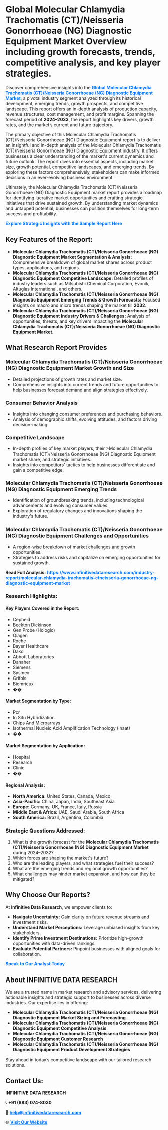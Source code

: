 <h1>Global Molecular Chlamydia Trachomatis (CT)/Neisseria Gonorrhoeae (NG) Diagnostic Equipment Market Overview including growth forecasts, trends, competitive analysis, and key player strategies.</h1>
<p>
Discover comprehensive insights into the 
<a href="https://www.infinitivedataresearch.com/industry-report/molecular-chlamydia-trachomatis-ctneisseria-gonorrhoeae-ng-diagnostic-equipment-market" rel="dofollow" style="color: #007BFF; text-decoration: none;"><strong>Global Molecular Chlamydia Trachomatis (CT)/Neisseria Gonorrhoeae (NG) Diagnostic Equipment Market</strong></a>, a pivotal industry segment analyzed through its historical development, emerging trends, growth prospects, and competitive landscape. This report offers an in-depth analysis of production capacity, revenue structures, cost management, and profit margins. Spanning the forecast period of <strong>2024–2033</strong>, the report highlights key drivers, growth rates, and the market’s current and future trajectory.
</p>
<p>
The primary objective of this Molecular Chlamydia Trachomatis (CT)/Neisseria Gonorrhoeae (NG) Diagnostic Equipment report is to deliver an insightful and in-depth analysis of the Molecular Chlamydia Trachomatis (CT)/Neisseria Gonorrhoeae (NG) Diagnostic Equipment industry. It offers businesses a clear understanding of the market's current dynamics and future outlook. The report dives into essential aspects, including market size, growth potential, competitive landscapes, and emerging trends. By exploring these factors comprehensively, stakeholders can make informed decisions in an ever-evolving business environment.
</p>
<p>
Ultimately, the Molecular Chlamydia Trachomatis (CT)/Neisseria Gonorrhoeae (NG) Diagnostic Equipment market report provides a roadmap for identifying lucrative market opportunities and crafting strategic initiatives that drive sustained growth. By understanding market dynamics and untapped potential, businesses can position themselves for long-term success and profitability.
</p>
<p>
<a href="https://www.infinitivedataresearch.com/request-sample/reportId=109943" style="color: #007BFF; text-decoration: none;"><strong>Explore Strategic Insights with the Sample Report Here</strong></a>
</p>

<h2>Key Features of the Report:</h2>
<ul>
<li><strong>Molecular Chlamydia Trachomatis (CT)/Neisseria Gonorrhoeae (NG) Diagnostic Equipment Market Segmentation & Analysis:</strong> Comprehensive breakdown of global market shares across product types, applications, and regions.</li>
<li><strong>Molecular Chlamydia Trachomatis (CT)/Neisseria Gonorrhoeae (NG) Diagnostic Equipment Competitive Landscape:</strong> Detailed profiles of industry leaders such as Mitsubishi Chemical Corporation, Evonik, Altuglas International, and others.</li>
<li><strong>Molecular Chlamydia Trachomatis (CT)/Neisseria Gonorrhoeae (NG) Diagnostic Equipment Emerging Trends & Growth Forecasts:</strong> Focused insights on macro and micro trends shaping the market till <strong>2032</strong>.</li>
<li><strong>Molecular Chlamydia Trachomatis (CT)/Neisseria Gonorrhoeae (NG) Diagnostic Equipment Industry Drivers & Challenges:</strong> Analysis of opportunities, threats, and key drivers impacting the <strong>Molecular Chlamydia Trachomatis (CT)/Neisseria Gonorrhoeae (NG) Diagnostic Equipment Market</strong>.</li>
</ul>

<h2>What Research Report Provides</h2>
<h3>Molecular Chlamydia Trachomatis (CT)/Neisseria Gonorrhoeae (NG) Diagnostic Equipment Market Growth and Size</h3>
<ul>
<li>Detailed projections of growth rates and market size.</li>
<li>Comprehensive insights into current trends and future opportunities to help businesses forecast demand and align strategies effectively.</li>
</ul>

<h3>Consumer Behavior Analysis</h3>
<ul>
<li>Insights into changing consumer preferences and purchasing behaviors.</li>
<li>Analysis of demographic shifts, evolving attitudes, and factors driving decision-making.</li>
</ul>

<h3>Competitive Landscape</h3>
<ul>
<li>In-depth profiles of key market players, their >Molecular Chlamydia Trachomatis (CT)/Neisseria Gonorrhoeae (NG) Diagnostic Equipment market share, and strategic initiatives.</li>
<li>Insights into competitors' tactics to help businesses differentiate and gain a competitive edge.</li>
</ul>

<h3>Molecular Chlamydia Trachomatis (CT)/Neisseria Gonorrhoeae (NG) Diagnostic Equipment Emerging Trends</h3>
<ul>
<li>Identification of groundbreaking trends, including technological advancements and evolving consumer values.</li>
<li>Exploration of regulatory changes and innovations shaping the industry's future.</li>
</ul>

<h3>Molecular Chlamydia Trachomatis (CT)/Neisseria Gonorrhoeae (NG) Diagnostic Equipment Challenges and Opportunities</h3>
<ul>
<li>A region-wise breakdown of market challenges and growth opportunities.</li>
<li>Strategies to address risks and capitalize on emerging opportunities for sustained growth.</li>
</ul>
<p><strong>Read Full Analysis:</strong> <a href="https://www.infinitivedataresearch.com/industry-report/molecular-chlamydia-trachomatis-ctneisseria-gonorrhoeae-ng-diagnostic-equipment-market" rel="dofollow" style="color: #007BFF; text-decoration: none;"><strong>https://www.infinitivedataresearch.com/industry-report/molecular-chlamydia-trachomatis-ctneisseria-gonorrhoeae-ng-diagnostic-equipment-market</strong></a></p>
<h3>Research Highlights:</h3>
<h4>Key Players Covered in the Report:</h4>
<ul><li>Cepheid</li><li>Beckton Dickinson</li><li>Gen Probe (Hologic)</li><li>Qiagen</li><li>Roche</li><li>Bayer Healthcare</li><li>Dako</li><li>Abbott Laboratories</li><li>Danaher</li><li>Siemens</li><li>Sysmex</li><li>Grifols</li><li>Biomrieux</li><li>��</li></ul>
<h4>Market Segmentation by Type:</h4>
<ul><li>Pcr</li><li>In Situ Hybridization</li><li>Chips And Microarrays</li><li>Isothermal Nucleic Acid Amplification Technology (Inaat)</li><li>��</li></ul>
<h4>Market Segmentation by Application:</h4>
<ul><li>Hospital</li><li>Research</li><li>Clinic</li><li>��</li></ul>

<h4>Regional Analysis:</h4>
<ul>
<li><strong>North America:</strong> United States, Canada, Mexico</li>
<li><strong>Asia-Pacific:</strong> China, Japan, India, Southeast Asia</li>
<li><strong>Europe:</strong> Germany, UK, France, Italy, Russia</li>
<li><strong>Middle East & Africa:</strong> UAE, Saudi Arabia, South Africa</li>
<li><strong>South America:</strong> Brazil, Argentina, Colombia</li>
</ul>

<h3>Strategic Questions Addressed:</h3>
<ol>
<li>What is the growth forecast for the <strong>Molecular Chlamydia Trachomatis (CT)/Neisseria Gonorrhoeae (NG) Diagnostic Equipment Market</strong> during 2024–2032?</li>
<li>Which forces are shaping the market's future?</li>
<li>Who are the leading players, and what strategies fuel their success?</li>
<li>What are the emerging trends and regional growth opportunities?</li>
<li>What challenges may hinder market expansion, and how can they be mitigated?</li>
</ol>

<h2>Why Choose Our Reports?</h2>
<p>At <strong>Infinitive Data Research</strong>, we empower clients to:</p>
<ul>
<li><strong>Navigate Uncertainty:</strong> Gain clarity on future revenue streams and investment risks.</li>
<li><strong>Understand Market Perceptions:</strong> Leverage unbiased insights from key stakeholders.</li>
<li><strong>Identify Prime Investment Destinations:</strong> Prioritize high-growth opportunities with data-driven rankings.</li>
<li><strong>Evaluate Potential Partners:</strong> Pinpoint businesses with aligned goals for collaboration.</li>
</ul>
<p><a href="https://www.infinitivedataresearch.com/industry-report/molecular-chlamydia-trachomatis-ctneisseria-gonorrhoeae-ng-diagnostic-equipment-market" rel="dofollow" style="color: #007BFF; text-decoration: none;"><strong>Speak to Our Analyst Today</strong></a></p>

<h2>About INFINITIVE DATA RESEARCH</h2>
<p>We are a trusted name in market research and advisory services, delivering actionable insights and strategic support to businesses across diverse industries. Our expertise lies in offering:</p>
<ul>
<li><strong>Molecular Chlamydia Trachomatis (CT)/Neisseria Gonorrhoeae (NG) Diagnostic Equipment Market Sizing and Forecasting</strong></li>
<li><strong>Molecular Chlamydia Trachomatis (CT)/Neisseria Gonorrhoeae (NG) Diagnostic Equipment Competitive Analysis</strong></li>
<li><strong>Molecular Chlamydia Trachomatis (CT)/Neisseria Gonorrhoeae (NG) Diagnostic Equipment Customer Research</strong></li>
<li><strong>Molecular Chlamydia Trachomatis (CT)/Neisseria Gonorrhoeae (NG) Diagnostic Equipment Product Development Strategies</strong></li>
</ul>
<p>Stay ahead in today’s competitive landscape with our tailored research solutions.</p>

<h2>Contact Us:</h2>
<p><strong>INFINITIVE DATA RESEARCH</strong></p>
<p>📞 <strong>+91 (883) 074-8030</strong></p>
<p>📧 <strong><a href="mailto:help@infinitivedataresearch.com" style="color: #007BFF;">help@infinitivedataresearch.com</a></strong></p>
<p>🌐 <strong><a href="https://www.infinitivedataresearch.com" rel="dofollow" style="color: #007BFF;">Visit Our Website</a></strong></p>